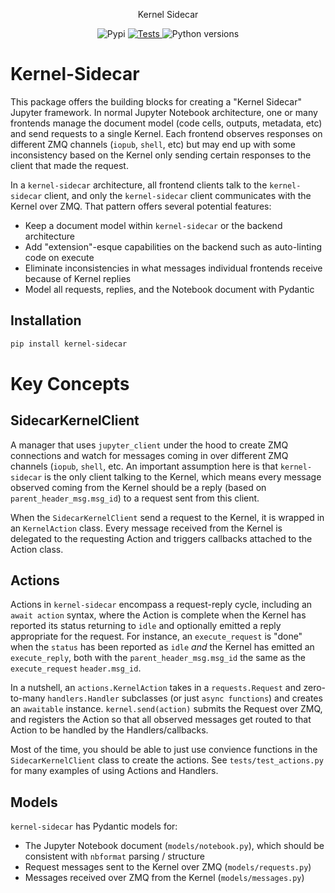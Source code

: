 <p align="center">
Kernel Sidecar
</p>

<p align="center">
<img alt="Pypi" src="https://img.shields.io/pypi/v/kernel-sidecar">
<a href="https://github.com/kafonek/kernel-sidecar/actions/workflows/tests.yaml">
    <img src="https://github.com/kafonek/kernel-sidecar/actions/workflows/tests.yaml/badge.svg" alt="Tests" />
</a>
<img alt="Python versions" src="https://img.shields.io/pypi/pyversions/kernel-sidecar">
</p>

# Kernel-Sidecar

This package offers the building blocks for creating a "Kernel Sidecar" Jupyter framework. In normal Jupyter Notebook architecture, one or many frontends manage the document model (code cells, outputs, metadata, etc) and send requests to a single Kernel. Each frontend observes responses on different ZMQ channels (`iopub`, `shell`, etc) but may end up with some inconsistency based on the Kernel only sending certain responses to the client that made the request.

In a `kernel-sidecar` architecture, all frontend clients talk to the `kernel-sidecar` client, and only the `kernel-sidecar` client communicates with the Kernel over ZMQ. That pattern offers several potential features:
 - Keep a document model within `kernel-sidecar` or the backend architecture
 - Add "extension"-esque capabilities on the backend such as auto-linting code on execute
 - Eliminate inconsistencies in what messages individual frontends receive because of Kernel replies
 - Model all requests, replies, and the Notebook document with Pydantic

## Installation

```bash
pip install kernel-sidecar
```

# Key Concepts
## SidecarKernelClient

A manager that uses `jupyter_client` under the hood to create ZMQ connections and watch for messages coming in over different ZMQ channels (`iopub`, `shell`, etc. An important assumption here is that `kernel-sidecar` is the only client talking to the Kernel, which means every message observed coming from the Kernel should be a reply (based on `parent_header_msg.msg_id`) to a request sent from this client.

When the `SidecarKernelClient` send a request to the Kernel, it is wrapped in an `KernelAction` class. Every message received from the Kernel is delegated to the requesting Action and triggers callbacks attached to the Action class.

## Actions

Actions in `kernel-sidecar` encompass a request-reply cycle, including an `await action` syntax, where the Action is complete when the Kernel has reported its status returning to `idle` and optionally emitted a reply appropriate for the request. For instance, an `execute_request` is "done" when the `status` has been reported as `idle` *and* the Kernel has emitted an `execute_reply`, both with the `parent_header_msg.msg_id` the same as the `execute_request` `header.msg_id`.

In a nutshell, an `actions.KernelAction` takes in a `requests.Request` and zero-to-many `handlers.Handler` subclasses (or just `async functions`) and creates an `awaitable` instance. `kernel.send(action)` submits the Request over ZMQ, and registers the Action so that all observed messages get routed to that Action to be handled by the Handlers/callbacks.

Most of the time, you should be able to just use convience functions in the `SidecarKernelClient` class to create the actions. See `tests/test_actions.py` for many examples of using Actions and Handlers.

## Models

`kernel-sidecar` has Pydantic models for:
 - The Jupyter Notebook document (`models/notebook.py`), which should be consistent with `nbformat` parsing / structure
 - Request messages sent to the Kernel over ZMQ (`models/requests.py`)
 - Messages received over ZMQ from the Kernel (`models/messages.py`)



